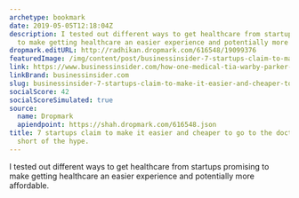 ```yaml
---
archetype: bookmark
date: 2019-05-05T12:18:04Z
description: I tested out different ways to get healthcare from startups promising
  to make getting healthcare an easier experience and potentially more affordable.
dropmark.editURL: http://radhikan.dropmark.com/616548/19099376
featuredImage: /img/content/post/businessinsider-7-startups-claim-to-make-it-easier-and-cheaper-to-go-to-the-doctor-some-fell-short-of-the-hype.png
link: https://www.businessinsider.com/how-one-medical-tia-warby-parker-smiledirectclub-compare-to-traditional-healthcare-2019-4#i-updated-my-skin-care-routine-with-curology-2
linkBrand: businessinsider.com
slug: businessinsider-7-startups-claim-to-make-it-easier-and-cheaper-to-go-to-the-doctor-some-fell-short-of-the-hype
socialScore: 42
socialScoreSimulated: true
source:
  name: Dropmark
  apiendpoint: https://shah.dropmark.com/616548.json
title: 7 startups claim to make it easier and cheaper to go to the doctor. Some fell
  short of the hype.
---
```

I tested out different ways to get healthcare from startups promising to make getting healthcare an easier experience and potentially more affordable.